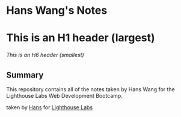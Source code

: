 # Hans Wang's Notes
# This is an H1 header (largest)
###### This is an H6 header (smallest)

## Summary 

This repository contains all of the notes taken by Hans Wang for the Lighthouse Labs Web Development Bootcamp.

taken by [Hans](https://github.com/Hansstayhungry) for [Lighthouse Labs](https://www.lighthouselabs.ca/)
